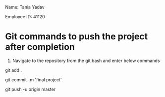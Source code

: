 Name:  Tania Yadav

Employee ID:  41120



Git commands to push the project after completion
=======================================
1. Navigate to the repository from the git bash and enter below commands

git add .

git commit -m 'final project'

git push -u origin master

